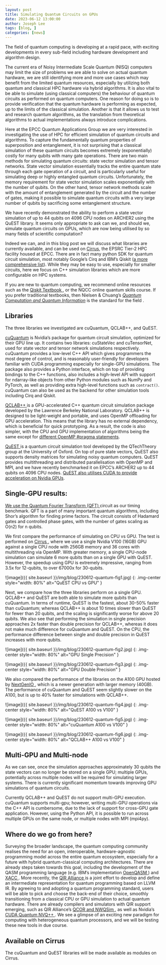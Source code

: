 ```yaml
---
layout: post
title: Simulating Quantum Circuits on GPUs
date: 2023-06-12 13:00:00
author: Joseph Lee
tags: [blog, ] 
categories: [news]
---
```


The field of quantum computing is developing at a rapid pace, with exciting developments in every sub-field including hardware development and algorithm design. 


<!--more-->


The current era of Noisy Intermediate Scale Quantum (NISQ) computers may limit the size of problems we are able to solve on actual quantum hardware, we are still identifying more and more use cases which may benefit from the limited quantum resources, especially by utilizing both quantum and classical HPC hardware via hybrid algorithms. It is also vital to be able to simulate (using classical computers) the behaviour of quantum circuits as performed on quantum computers. One reason for doing so is to provide verification that the quantum hardware is performing as expected, up to the limits of the classical simulation. Another is that it allows us to test and research quantum algorithms, as the translation from theoretical algorithms to actual implementations always introduce complications. 

Here at the EPCC Quantum Applications Group we are very interested in investigating the use of HPC for efficient simulation of quantum circuits and algorithms. To capture the fundamentally quantum properties of superposition and entanglement, it is not surprising that a classical simulation of these quantum circuits becomes extremely (exponentially) costly for many qubits with many gate operations. There are two main methods for simulating quantum circuits: state vector simulation and tensor networks. State vector simulation essentially tracks the entire quantum state through each gate operation of a circuit, and is particularly useful for simulating deep or highly entangled quantum circuits. Unfortunately, the memory requirement for state vector simulation scales exponentially with the number of qubits. On the other hand, tensor network methods scale with the amount of entanglement generated by the circuit and the number of gates, making it possible to simulate quantum circuits with a very large number of qubits by sacrificing some entanglement structure.

We have recently demonstrated the ability to perform a state vector simulation of up to 44 qubits on 4096 CPU nodes on ARCHER2 using the QuEST library. It seems only appropriate to ask can we, and should we, simulate quantum circuits on GPUs, which are now being utilised by so many fields of scientific computation?

Indeed we can, and in this blog post we will discuss what libraries are currently available, and can be used on [Cirrus](https://www.cirrus.ac.uk/), the EPSRC Tier-2 HPC facility housed at EPCC. There are in fact many python SDK for quantum circuit simulation, most notably Google’s Cirq and IBM’s Qiskit ([a more comprehensive list](https://quantiki.org/wiki/list-qc-simulators)). While they may be easy to use, especially for smaller circuits, here we focus on C++ simulation libraries which are more configurable on HPC systems.

If you are new to quantum computing, we recommend online resources such as the [Qiskit Textbook ](https://qiskit.org/learn/), or the NQCC online quantum skills course. If you prefer traditional textbooks, then Nielsen & Chuang’s [*Quantum Computation and Quantum Information*](https://www.cambridge.org/highereducation/books/quantum-computation-and-quantum-information/01E10196D0A682A6AEFFEA52D53BE9AE?utm_campaign=shareaholic&utm_medium=copy_link&utm_source=bookmark) is the standard for the field . 

## Libraries

The three libraries we investigated are cuQuantum, QCLAB++, and QuEST. 

[cuQuantum](https://developer.nvidia.com/cuquantum-sdk) is Nvidia’s package for quantum circuit simulation, optimized for their GPU line up. It contains two libraries: cuStateVec and cuTensorNet, used for state vector and tensor network simulations respectively. cuQuantum provides a low-level C++ API which gives programmers the most degree of control, and is reasonably user-friendly for developers familiar with CUDA programming especially for single-GPU simulations. The package also provides a Python interface, which on top of providing bindings to the C++ functions, also includes a high-level API with support for ndarray-like objects from other Python modules such as NumPy and PyTorch, as well as providing extra high-level functions such as `contract()`. cuQuantum can also be used as the backend for other simulation tools including Cirq and Qiskit. 

[QCLAB++ ](https://github.com/QuantumComputingLab/qclabpp) is a GPU-accelerated C++ quantum circuit simulation package developed by the Lawrence Berkeley National Laboratory. QCLAB++ is designed to be light-weight and portable, and uses OpenMP offloading for GPU acceleration. This means that the library has no external dependency, which is beneficial for quick prototyping. As a result, the code is also simpler, with the CPU and GPU implementation of algorithms being the same except for [different OpenMP #pragma statements](https://arxiv.org/pdf/2303.00123.pdf). 

[QuEST ](https://github.com/QuEST-Kit/QuEST) is a quantum circuit simulation tool developed by the QTechTheory group at the University of Oxford. On top of pure state vectors, QuEST also supports density matrices for simulating noisy quantum computers. QuEST provides multithreading and distributed parallelisation with OpenMP and MPI, and we have recently benchmarked it on EPCC’s ARCHER2 up to 44 qubits on 4096 CPU nodes. [QuEST also utilises CUDA to provide acceleration on Nvidia GPUs](https://www.nature.com/articles/s41598-019-47174-9). 

## Single-GPU results:

[We use the Quantum Fourier Transform (QFT) ](https://en.wikipedia.org/wiki/Quantum_Fourier_transform) circuit as our timing benchmark. QFT is a part of many important quantum algorithms, including Shor’s algorithm for finding prime factors. The circuit consists of Hadamard gates and controlled phase gates, with the number of gates scaling as O(n2) for n qubits. 

We first compare the performance of simulating on CPU vs GPU. The test is performed on [Cirrus ](https://www.cirrus.ac.uk/), where we use a single Nvidia V100 (16GB) GPU against a single CPU node with 256GB memory and 36 cores with multithreading via OpenMP. With greater memory, a single CPU-node simulation can simulate 6 more qubits than on a single GPU with QuEST. However, the speedup using GPU is extremely impressive, ranging from 3.5x for 12-qubits, to over 67000x for 30-qubits. 

 


![image]({{ site.baseurl }}/img/blog/230612-quantum-fig1.jpg)
{: .img-center style="width: 80%" 
alt="QuEST CPU vs GPU" }


Next, we compare how the three libraries perform on a single GPU. QCLAB++ and QuEST are both able to simulate more qubits than cuQuantum. In terms of runtime, QuEST is the fastest, about 30-50% faster than cuQuantum; whereas QCLAB++ is about 10 times slower than QuEST for fewer than 20 qubits, and the scaling is significantly worse for above 20 qubits. We also see that performing the simulation in single precision approaches 2x faster than double precision for QCLAB++, whereas it does not make much difference for cuQuantum and QuEST. On the CPU, the performance difference between single and double precision in QuEST increases with more qubits.

  
![image]({{ site.baseurl }}/img/blog/230612-quantum-fig2.jpg)
{: .img-center style="width: 80%" 
alt="GPU Single Precision" }


![image]({{ site.baseurl }}/img/blog/230612-quantum-fig3.jpg)
{: .img-center style="width: 80%" 
alt="GPU Double Precision" }

We also compared the performance of the libraries on the A100 GPU hosted by [NextGenIO ](https://www.epcc.ed.ac.uk/whats-happening/articles/novel-architectures-and-hardware-hosted-epcc), which is a newer generation with larger memory (40GB). The performance of cuQuantum and QuEST seem slightly slower on the A100, but is up to 40% faster for simulations with QCLAB++.  

![image]({{ site.baseurl }}/img/blog/230612-quantum-fig4.jpg)
{: .img-center style="width: 80%" 
alt="QuEST A100 vs V100" }

![image]({{ site.baseurl }}/img/blog/230612-quantum-fig5.jpg)
{: .img-center style="width: 80%" 
alt="cuQuantum A100 vs V100" }


![image]({{ site.baseurl }}/img/blog/230612-quantum-fig6.jpg)
{: .img-center style="width: 80%" 
alt="QCLAB++ A100 vs V100" }
   
## Multi-GPU and Multi-node

As we can see, once the simulation approaches approximately 30 qubits the state vectors can no longer be stored on a single GPU; multiple GPUs, potentially across multiple nodes will be required for simulating larger systems. There is currently significant momentum towards improving GPU simulations of quantum circuits.

Currently QCLAB++ and QuEST do not support multi-GPU execution. cuQuantum supports multi-gpu; however, writing multi-GPU operations via the C++ API is cumbersome, due to the lack of support for cross-GPU gate application. However, using the Python API, it is possible to run across multiple GPUs on the same node, or multiple nodes with MPI (mpi4py). 


## Where do we go from here?

Surveying the broader landscape, the quantum computing community realises the need for an open, interoperable, hardware-agnostic programming model across the entire quantum ecosystem, especially for a future with hybrid quantum-classical computing architectures. There are already steps taken towards this goal, including the development of the QASM programming language (e.g. IBM’s implementation [OpenQASM ](https://openqasm.com/) ) and [XACC ](https://arxiv.org/abs/1911.02452). More recently, the [QIR Alliance ](https://www.qir-alliance.org/) is a joint effort to develop and define an intermediate representation for quantum programming based on LLVM IR. By agreeing to and adopting a quantum programming standard, users will be able to pick and choose the back-end of their choice, smoothly transitioning from a classical CPU or GPU simulation to actual quantum hardware. There are already compilers and simulators with QIR support emerging, such as QIR Alliance’s [QCOR and NWQSim ](https://www.qir-alliance.org/projects/), as well as Nvidia’s [CUDA Quantum NVQ++ ](https://nvidia.github.io/cuda-quantum/). We see a glimpse of an exciting new paradigm for computing with heterogeneous quantum processors, and we will be testing these new tools in due course.

## Available on Cirrus

The cuQuantum and QuEST libraries will be made available as modules on Cirrus.










<!--

<img src="{{ site.baseurl }}/img/news/210127-IMG_0126.jpg" alt="ARCHER2" title="ARCHER2"/>

<img src="{{ site.baseurl }}/img/logos/euro-cc.jpg" alt="EuroCC" title="EuroCC" align="right" width="10%" />

<a href="https:www        ">
<img src="{{ site.baseurl }}/img/blog/211030-uk-stats-auth.jpg" alt="ARCHER2" title="ARCHER2" style="width: 30%"   /></a>



![image]({{ site.baseurl }}/img/blog/210412-systems-blog_pic2.jpg)
{: .img-center style="width: 60%" 
alt="ARCHER2" 
title="ARCHER2"}



<div>

<iframe title="Video"  width="1000" height="560" src="https://www.youtube.com/embed/UXHE7ljmhaQ" frameborder="0" allow="accelerometer; autoplay; encrypted-media; gyroscope; picture-in-picture" allowfullscreen></iframe>

</div>


-->